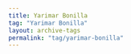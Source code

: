 ```yaml
---
title: Yarimar Bonilla
tag: "Yarimar Bonilla"
layout: archive-tags
permalink: "tag/yarimar-bonilla"
---
```

